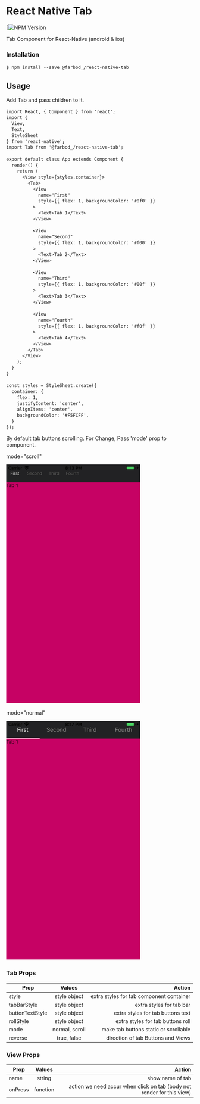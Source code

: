 # React Native Tab

<!-- [![NPM Version](https://badge.fury.io/js/esta.svg?style=flat)](https://npmjs.org/package/@feri/react-native-tab) -->
[![NPM Version](0.3.0)

Tab Component for React-Native (android & ios)

### Installation

```
$ npm install --save @farbod_/react-native-tab
```

## Usage

Add Tab and pass children to it.

```
import React, { Component } from 'react';
import {
  View,
  Text,
  StyleSheet
} from 'react-native';
import Tab from '@farbod_/react-native-tab';

export default class App extends Component {
  render() {
    return (
      <View style={styles.container}>
        <Tab>
          <View
            name="First"
            style={{ flex: 1, backgroundColor: '#0f0' }}
          >
            <Text>Tab 1</Text>
          </View>

          <View
            name="Second"
            style={{ flex: 1, backgroundColor: '#f00' }}
          >
            <Text>Tab 2</Text>
          </View>

          <View
            name="Third"
            style={{ flex: 1, backgroundColor: '#00f' }}
          >
            <Text>Tab 3</Text>
          </View>

          <View
            name="Fourth"
            style={{ flex: 1, backgroundColor: '#f0f' }}
          >
            <Text>Tab 4</Text>
          </View>
        </Tab>
      </View>
    );
  }
}

const styles = StyleSheet.create({
  container: {
    flex: 1,
    justifyContent: 'center',
    alignItems: 'center',
    backgroundColor: '#F5FCFF',
  }
});
```

By default tab buttons scrolling. For Change, Pass 'mode' prop to component.

mode="scroll"

<a href="https://raw.githubusercontent.com/farbd-dev/react-native-tab/master/demo/tabScroll.mp4"><img src="https://raw.githubusercontent.com/farbod-dev/react-native-tab/master/demo/tabScroll.gif" width="360"></a>

mode="normal"

<a href="https://raw.githubusercontent.com/farbd-dev/react-native-tab/master/demo/tabNormal.mp4"><img src="https://raw.githubusercontent.com/farbod-dev/react-native-tab/master/demo/tabNormal.gif" width="360"></a>

### Tab Props

| Prop            | Values           | Action                                   |
| --------------- |:----------------:| ----------------------------------------:|
| style           | style object     | extra styles for tab component container |
| tabBarStyle     | style object     | extra styles for tab bar                 |
| buttonTextStyle | style object     | extra styles for tab buttons text        |
| rollStyle       | style object     | extra styles for tab buttons roll        |
| mode            | normal, scroll   | make tab buttons static or scrollable    |
| reverse         | true, false      | direction of tab Buttons and Views       |

### View Props

| Prop            | Values           | Action                                                                 |
| --------------- |:----------------:| ----------------------------------------------------------------------:|
| name            | string           | show name of tab                                                       |
| onPress         | function         | action we need accur when click on tab (body not render for this view) |
